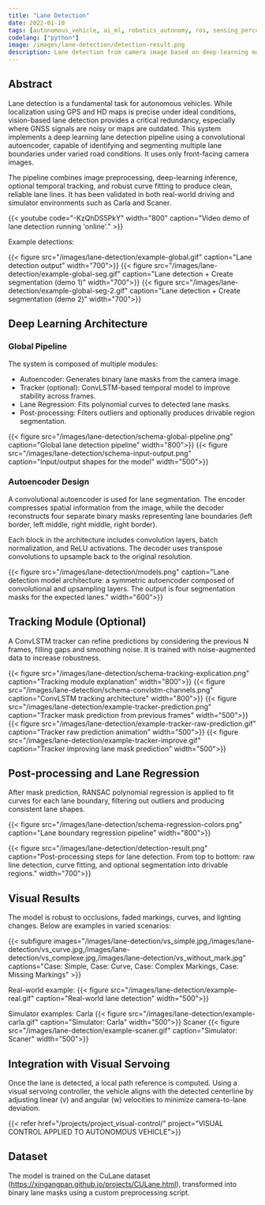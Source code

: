 ```yaml
---
title: "Lane Detection"
date: 2022-01-10
tags: [autonomous_vehicle, ai_ml, robotics_autonomy, ros, sensing_perception]
codelang: ["python"]
image: /images/lane-detection/detection-result.png
description: Lane detection from camera image based on deep-learning model (autoencoder).
---
```


## Abstract

Lane detection is a fundamental task for autonomous vehicles. While localization using GPS and HD maps is precise under ideal conditions, vision-based lane detection provides a critical redundancy, especially where GNSS signals are noisy or maps are outdated.
This system implements a deep learning lane detection pipeline using a convolutional autoencoder, capable of identifying and segmenting multiple lane boundaries under varied road conditions. It uses only front-facing camera images.

The pipeline combines image preprocessing, deep-learning inference, optional temporal tracking, and robust curve fitting to produce clean, reliable lane lines. It has been validated in both real-world driving and simulator environments such as Carla and Scaner.

{{< youtube code="-KzQhDS5PkY" width="800" caption="Video demo of lane detection running 'online'." >}}

Example detections:

{{< figure src="/images/lane-detection/example-global.gif" caption="Lane detection output" width="700">}}
{{< figure src="/images/lane-detection/example-global-seg.gif" caption="Lane detection + Create segmentation (demo 1)" width="700">}}
{{< figure src="/images/lane-detection/example-global-seg-2.gif" caption="Lane detection + Create segmentation (demo 2)" width="700">}}

## Deep Learning Architecture

### Global Pipeline

The system is composed of multiple modules:
- Autoencoder: Generates binary lane masks from the camera image.
- Tracker (optional): ConvLSTM-based temporal model to improve stability across frames.
- Lane Regression: Fits polynomial curves to detected lane masks.
- Post-processing: Filters outliers and optionally produces drivable region segmentation.

{{< figure src="/images/lane-detection/schema-global-pipeline.png" caption="Global lane detection pipeline" width="800">}}
{{< figure src="/images/lane-detection/schema-input-output.png" caption="Input/output shapes for the model" width="500">}}

### Autoencoder Design

A convolutional autoencoder is used for lane segmentation.
The encoder compresses spatial information from the image, while the decoder reconstructs four separate binary masks representing lane boundaries (left border, left middle, right middle, right border).

Each block in the architecture includes convolution layers, batch normalization, and ReLU activations. The decoder uses transpose convolutions to upsample back to the original resolution.

{{< figure src="/images/lane-detection/models.png" caption="Lane detection model architecture: a symmetric autoencoder composed of convolutional and upsampling layers. The output is four segmentation masks for the expected lanes." width="600">}}

## Tracking Module (Optional)

A ConvLSTM tracker can refine predictions by considering the previous N frames, filling gaps and smoothing noise.
It is trained with noise-augmented data to increase robustness.

{{< figure src="/images/lane-detection/schema-tracking-explication.png" caption="Tracking module explanation" width="800">}}
{{< figure src="/images/lane-detection/schema-convlstm-channels.png" caption="ConvLSTM tracking architecture" width="800">}}
{{< figure src="/images/lane-detection/example-tracker-prediction.png" caption="Tracker mask prediction from previous frames" width="500">}}
{{< figure src="/images/lane-detection/example-tracker-raw-prediction.gif" caption="Tracker raw prediction animation" width="500">}}
{{< figure src="/images/lane-detection/example-tracker-improve.gif" caption="Tracker improving lane mask prediction" width="500">}}

## Post-processing and Lane Regression

After mask prediction, RANSAC polynomial regression is applied to fit curves for each lane boundary, filtering out outliers and producing consistent lane shapes.

{{< figure src="/images/lane-detection/schema-regression-colors.png" caption="Lane boundary regression pipeline" width="800">}}

{{< figure src="/images/lane-detection/detection-result.png" caption="Post-processing steps for lane detection. From top to bottom: raw line detection, curve fitting, and optional segmentation into drivable regions." width="700">}}

## Visual Results

The model is robust to occlusions, faded markings, curves, and lighting changes.
Below are examples in varied scenarios:

{{< subfigure images="/images/lane-detection/vs_simple.jpg,/images/lane-detection/vs_curve.jpg,/images/lane-detection/vs_complexe.jpg,/images/lane-detection/vs_without_mark.jpg" captions="Case: Simple, Case: Curve, Case: Complex Markings, Case: Missing Markings" >}}

Real-world example:
{{< figure src="/images/lane-detection/example-real.gif" caption="Real-world lane detection" width="500">}}

Simulator examples:
Carla
{{< figure src="/images/lane-detection/example-carla.gif" caption="Simulator: Carla" width="500">}}
Scaner
{{< figure src="/images/lane-detection/example-scaner.gif" caption="Simulator: Scaner" width="500">}}

## Integration with Visual Servoing

Once the lane is detected, a local path reference is computed.
Using a visual servoing controller, the vehicle aligns with the detected centerline by adjusting linear (v) and angular (w) velocities to minimize camera-to-lane deviation.

{{< refer href="/projects/project_visual-control/" project="VISUAL CONTROL APPLIED TO AUTONOMOUS VEHICLE">}}


## Dataset

The model is trained on the CuLane dataset (https://xingangpan.github.io/projects/CULane.html), transformed into binary lane masks using a custom preprocessing script.
